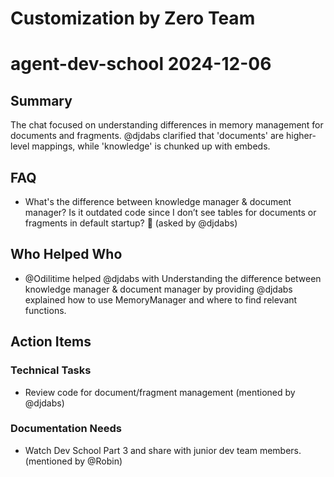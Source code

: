 # Customization by Zero Team

# agent-dev-school 2024-12-06

## Summary
The chat focused on understanding differences in memory management for documents and fragments. @djdabs clarified that 'documents' are higher-level mappings, while 'knowledge' is chunked up with embeds.

## FAQ
- What's the difference between knowledge manager & document manager? Is it outdated code since I don’t see tables for documents or fragments in default startup? 🤔 (asked by @djdabs)

## Who Helped Who
- @Odilitime helped @djdabs with Understanding the difference between knowledge manager & document manager by providing @djdabs explained how to use MemoryManager and where to find relevant functions.

## Action Items

### Technical Tasks
- Review code for document/fragment management (mentioned by @djdabs)

### Documentation Needs
- Watch Dev School Part 3 and share with junior dev team members. (mentioned by @Robin)